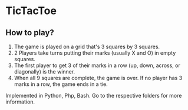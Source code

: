 # TicTacToe

## How to play?

1. The game is played on a grid that's 3 squares by 3 squares.
2. 2 Players take turns putting their marks (usually X and O) in empty squares.
3. The first player to get 3 of their marks in a row (up, down, across, or diagonally) is the winner.
4. When all 9 squares are complete, the game is over. If no player has 3 marks in a row, the game ends in a tie.

Implemented in Python, Php, Bash. Go to the respective folders for more information.
